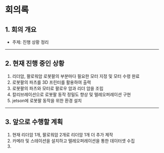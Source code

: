 # 회의록

## 1. 회의 개요 
- 주제: 진행 상황 정리

---

## 2. 현재 진행 중인 상황
  1. 리더암, 팔로워암 로봇팔의 부분마다 필요한 모터 지정 및 모터 수령 완료
  2. 로봇팔의 파츠를 3D 프린터를 활용하여 출력
  3. 로봇팔의 파츠와 모터로 팔로우 암과 리더 암을 조립
  4. 칼리브레이션으로 로봇팔 동작 정밀도 향상 및 텔레오퍼레이션 구현
  5. jetson에 로봇팔 동작을 위한 환경 설치
     
---

## 3. 앞으로 수행할 계획
  1. 현재 리더암 1개, 팔로워암 2개로 리더암 1개 더 추가 제작
  2. 카메라 및 스테이션을 설치하고 텔레오퍼레이션을 통한 데이터셋 수집
  3. 
